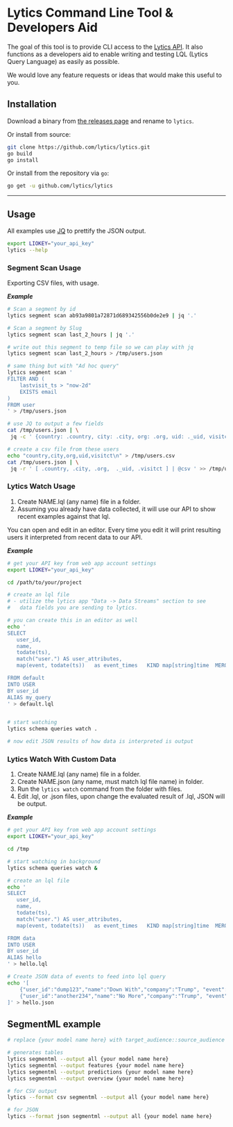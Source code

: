 # Lytics Command Line Tool & Developers Aid

The goal of this tool is to provide CLI access to the [Lytics API](https://learn.lytics.com). It also functions as a developers aid to enable writing and testing LQL (Lytics Query Language) as easily as possible.

We would love any feature requests or ideas that would make this useful to you.

## Installation

Download a binary from [the releases page](https://github.com/lytics/lytics/releases) and rename to `lytics`.

Or install from source:

```bash
git clone https://github.com/lytics/lytics.git
go build
go install
```

Or install from the repository via `go`:

```bash
go get -u github.com/lytics/lytics
```

***

## Usage

All examples use [JQ](https://stedolan.github.io/jq/) to prettify the JSON output.

```bash
export LIOKEY="your_api_key"
lytics --help
```

### Segment Scan Usage

Exporting CSV files, with usage.

***Example***

```bash
# Scan a segment by id
lytics segment scan ab93a9801a72871d689342556b0de2e9 | jq '.'

# Scan a segment by Slug
lytics segment scan last_2_hours | jq '.'

# write out this segment to temp file so we can play with jq
lytics segment scan last_2_hours > /tmp/users.json

# same thing but with "Ad hoc query"
lytics segment scan '
FILTER AND (
    lastvisit_ts > "now-2d"
    EXISTS email
)
FROM user
' > /tmp/users.json

# use JQ to output a few fields
cat /tmp/users.json | \
 jq -c ' {country: .country, city: .city, org: .org, uid: ._uid, visitct: .visitct} '

# create a csv file from these users
echo "country,city,org,uid,visitct\n" > /tmp/users.csv
cat /tmp/users.json | \
 jq -r ' [ .country, .city, .org,  ._uid, .visitct ] | @csv ' >> /tmp/users.csv
```

### Lytics Watch Usage

1. Create NAME.lql (any name) file in a folder.
2. Assuming you already have data collected, it will use our API to show recent examples against that lql.

You can open and edit in an editor. Every time you edit it will print resulting users it interpreted from recent data to our API.

***Example***

```bash
# get your API key from web app account settings
export LIOKEY="your_api_key"

cd /path/to/your/project

# create an lql file
# - utilize the lytics app "Data -> Data Streams" section to see
#   data fields you are sending to lytics.

# you can create this in an editor as well
echo '
SELECT
   user_id,
   name,
   todate(ts),
   match("user.") AS user_attributes,
   map(event, todate(ts))   as event_times   KIND map[string]time  MERGEOP LATEST

FROM default
INTO USER
BY user_id
ALIAS my_query
' > default.lql


# start watching
lytics schema queries watch .

# now edit JSON results of how data is interpreted is output
```

### Lytics Watch With Custom Data

1. Create NAME.lql (any name) file in a folder.
2. Create NAME.json (any name, must match lql file name) in folder.
3. Run the `lytics watch` command from the folder with files.
4. Edit .lql, or .json files, upon change the evaluated result of .lql, JSON will be output.

***Example***

```bash
# get your API key from web app account settings
export LIOKEY="your_api_key"

cd /tmp

# start watching in background
lytics schema queries watch &

# create an lql file
echo '
SELECT
   user_id,
   name,
   todate(ts),
   match("user.") AS user_attributes,
   map(event, todate(ts))   as event_times   KIND map[string]time  MERGEOP LATEST

FROM data
INTO USER
BY user_id
ALIAS hello
' > hello.lql

# Create JSON data of events to feed into lql query
echo '[
    {"user_id":"dump123","name":"Down With","company":"Trump", "event":"project.create", "ts":"2016-11-09"},
    {"user_id":"another234","name":"No More","company":"Trump", "event":"project.signup","user.city":"Portland","user.state":"Or", "ts":"2016-11-09"}
]' > hello.json
```

## SegmentML example

```bash
# replace {your model name here} with target_audience::source_audience

# generates tables
lytics segmentml --output all {your model name here}
lytics segmentml --output features {your model name here}
lytics segmentml --output predictions {your model name here}
lytics segmentml --output overview {your model name here}

# for CSV output
lytics --format csv segmentml --output all {your model name here}

# for JSON
lytics --format json segmentml --output all {your model name here}
```
